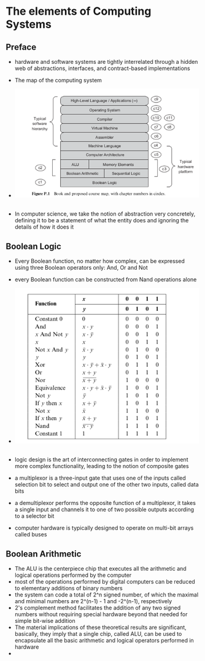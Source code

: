 # The elements of Computing Systems

## Preface

* hardware and software systems are tightly interrelated through a hidden web of abstractions, interfaces, and contract-based implementations

* The map of the computing system

* <div align="center"> <img src="pics/course_map.png" width="600"/> </div><br>                                                                                                                                                                                                                                                                                                                                                                                                                                                                          

* In computer science,  we take the notion of abstraction very concretely, defining it to be a statement of what the entity does and ignoring the details of how it does it



## Boolean Logic

* Every Boolean function, no matter how complex, can be expressed using three Boolean operators only: And, Or and Not

* every Boolean function can be constructed from Nand operations alone

* <div align="center"> <img src="pics/boolean_functions.png" width="600"/> </div><br> 

* logic design is the art of interconnecting gates in order to implement more complex functionality, leading to the notion of composite gates
* a multiplexor is a three-input gate that uses one of the inputs called selection bit to select and output one of the other two inputs, called data bits
* a demultiplexor performs the opposite function of a multiplexor, it takes a single input and channels it to one of two possible outputs according to a selector bit 
* computer hardware is typically designed to operate on multi-bit arrays called buses

## Boolean Arithmetic

* The ALU is the centerpiece chip that executes all the arithmetic and logical operations performed by the computer
* most of the operations performed by digital computers can be reduced to elementary additions of binary numbers
* the system can code a total of 2^n signed number, of which the maximal and minimal numbers are 2^(n-1) - 1 and -2^(n-1), respectively
* 2's complement method facilitates the addition of any two signed numbers without requiring special hardware beyond that needed for simple bit-wise addition
* The material implications of these theoretical results are significant, basically, they imply that a single chip, called ALU, can be used to encapsulate all the basic arithmetic and logical operators performed in hardware
* 